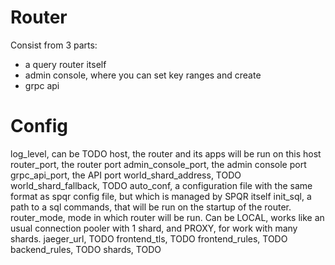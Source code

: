 # Router

Consist from 3 parts:
- a query router itself
- admin console, where you can set key ranges and create 
- grpc api

# Config

log_level, can be TODO
host, the router and its apps will be run on this host
router_port, the router port
admin_console_port, the admin console port
grpc_api_port, the API port
world_shard_address, TODO
world_shard_fallback, TODO
auto_conf, a configuration file with the same format as spqr config file, but which is managed by SPQR itself
init_sql, a path to a sql commands, that will be run on the startup of the router.
router_mode, mode in which router will be run. Can be LOCAL, works like an usual connection pooler with 1 shard, and PROXY, for work with many shards.
jaeger_url, TODO
frontend_tls, TODO
frontend_rules, TODO
backend_rules, TODO
shards, TODO
